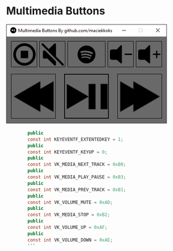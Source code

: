 # Multimedia Buttons
![preview](https://raw.githubusercontent.com/maciekkoks/multimedia-buttons/main/preview.png)
```cs
        public
        const int KEYEVENTF_EXTENTEDKEY = 1;
        public
        const int KEYEVENTF_KEYUP = 0;
        public
        const int VK_MEDIA_NEXT_TRACK = 0xB0;
        public
        const int VK_MEDIA_PLAY_PAUSE = 0xB3;
        public
        const int VK_MEDIA_PREV_TRACK = 0xB1;
        public
        const int VK_VOLUME_MUTE = 0xAD;
        public
        const int VK_MEDIA_STOP = 0xB2;
        public
        const int VK_VOLUME_UP = 0xAF;
        public
        const int VK_VOLUME_DOWN = 0xAE;
        ```
